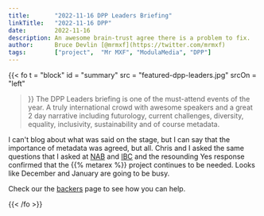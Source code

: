```yaml
---
title:       "2022-11-16 DPP Leaders Briefing"
linkTitle:   "2022-11-16 DPP"
date:        2022-11-16
description: An awesome brain-trust agree there is a problem to fix.
author:      Bruce Devlin [@mrmxf](https://twitter.com/mrmxf)
tags:        ["project",  "Mr MXF", "ModulaMedia", "DPP"]
---
```


{{< fo t = "block"
  id    = "summary"
  src   = "featured-dpp-leaders.jpg"
  srcOn = "left"
>}}
The DPP Leaders briefing is one of the must-attend events of the year. A truly
international crowd with awesome speakers and a great 2 day narrative including
futurology, current challenges, diversity, equality, inclusivity, sustainability
and of course metadata.

I can't blog about what was said on the stage, but I can say that the importance
of metadata was agreed, but all. Chris and I asked the same questions that I
asked at [NAB] and [IBC] and the resounding Yes response confirmed that the {{%
metarex %}} project continues to be needed. Looks like December and January are
going to be busy.

Check our the [backers] page to see how you can help.

[NAB]:         /blog/2022/09/18/2022-09-18-ibc/
[IBC]:         /blog/2022/04/23/metarex-at-nab-2022-in-las-vegas/
[backers]:     /backers/

{{< /fo >}}
